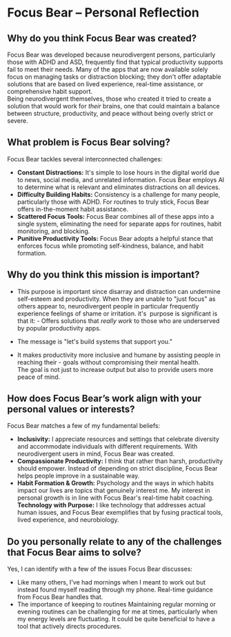 # Focus Bear – Personal Reflection

## Why do you think Focus Bear was created?
Focus Bear was developed because neurodivergent persons, particularly those with ADHD and ASD, frequently find that typical productivity supports fail to meet their needs. Many of the apps that are now available solely focus on managing tasks or distraction blocking; they don't offer adaptable solutions that are based on lived experience, real-time assistance, or comprehensive habit support.  
Being neurodivergent themselves, those who created it tried to create a solution that would work for *their* brains, one that could maintain a balance between structure, productivity, and peace without being overly strict or severe. 

## What problem is Focus Bear solving?
Focus Bear tackles several interconnected challenges:  
- **Constant Distractions:** It's simple to lose hours in the digital world due to news, social media, and unrelated information. Focus Bear employs AI to determine what is relevant and eliminates distractions on all devices. 
- **Difficulty Building Habits:** Consistency is a challenge for many people, particularly those with ADHD. For routines to truly stick, Focus Bear offers in-the-moment habit assistance.  
- **Scattered Focus Tools:** Focus Bear combines all of these apps into a single system, eliminating the need for separate apps for routines, habit monitoring, and blocking.  
- **Punitive Productivity Tools:** Focus Bear adopts a helpful stance that enforces focus while promoting self-kindness, balance, and habit formation.  

## Why do you think this mission is important?
- This purpose is important since disarray and distraction can undermine self-esteem and productivity. When they are unable to "just focus" as others appear to, neurodivergent people in particular frequently experience feelings of shame or irritation.
it's  purpose is significant is that it: - Offers solutions that *really work* to those who are underserved by popular productivity apps.  

- The message is "let's build systems that support you."  
- It makes productivity more inclusive and humane by assisting people in reaching their - goals without compromising their mental health.  
The goal is not just to increase output but also to provide users more peace of mind.  

## How does Focus Bear’s work align with your personal values or interests?
Focus Bear matches a few of my fundamental beliefs:  
- **Inclusivity:** I appreciate resources and settings that celebrate diversity and accommodate individuals with different requirements. With neurodivergent users in mind, Focus Bear was created.  
- **Compassionate Productivity:** I think that rather than harsh, productivity should empower. Instead of depending on strict discipline, Focus Bear helps people improve in a sustainable way.  
- **Habit Formation & Growth:** Psychology and the ways in which habits impact our lives are topics that genuinely interest me. My interest in personal growth is in line with Focus Bear's real-time habit coaching.  
**Technology with Purpose:** I like technology that addresses actual human issues, and Focus Bear exemplifies that by fusing practical tools, lived experience, and neurobiology. 

## Do you personally relate to any of the challenges that Focus Bear aims to solve?
Yes, I can identify with a few of the issues Focus Bear discusses:  
- Like many others, I've had mornings when I meant to work out but instead found myself reading through my phone. Real-time guidance from Focus Bear handles that. 
- The importance of keeping to routines Maintaining regular morning or evening routines can be challenging for me at times, particularly when my energy levels are fluctuating. It could be quite beneficial to have a tool that actively directs procedures.  